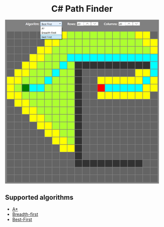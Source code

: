 ﻿<br/>
<div align="center">
    <h1 align="center">C# Path Finder</h1> 
    <a href="https://github.com/Joooch/CSharp-Path-Finder">
        <img src="example.jpg" alt="Logo">
    </a>

</div>

## Supported algorithms
+ [A*](https://en.wikipedia.org/wiki/A*_search_algorithm)
+ [Breadth-first](https://en.wikipedia.org/wiki/Breadth-first_search)
+ [Best-First](https://en.wikipedia.org/wiki/Best-first_search)
